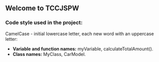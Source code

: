 ## Welcome to TCCJSPW



### Code style used in the project:
 
CamelCase - initial lowercase letter, each new word with an uppercase letter:<br>
- **Variable and function names:** myVariable, calculateTotalAmount().<br>
- **Class names:** MyClass, CarModel.<br>
